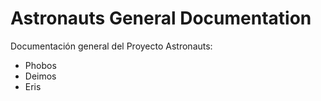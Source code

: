 # Astronauts General Documentation

Documentación general del Proyecto Astronauts:
 - Phobos
 - Deimos
 - Eris
